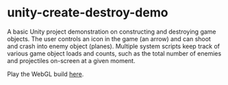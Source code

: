 # unity-create-destroy-demo
A basic Unity project demonstration on constructing and destroying game objects. The user controls an icon in the game (an arrow) and can shoot and crash into enemy object (planes). Multiple system scripts keep track of various game object loads and counts, such as the total number of enemies and projectiles on-screen at a given moment.

Play the WebGL build [here](https://ringman3640.github.io/unity-create-destroy-demo/WebGL%20Build/).
